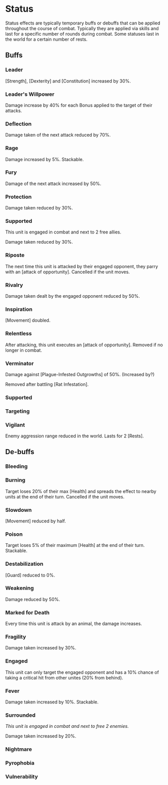 # Status
Status effects are typically temporary buffs or debuffs that can be applied throughout the course of combat. Typically they are applied via skills and last for a specific number of rounds during combat. Some statuses last in the world for a certain number of rests.

## Buffs

### Leader
[Strength], [Dexterity] and [Constitution] increased by 30%.


### Leader's Willpower
Damage increase by 40% for each Bonus applied to the target of their attacks.

### Deflection
Damage taken of the next attack reduced by 70%.

### Rage
Damage increased by 5%. Stackable.

### Fury
Damage of the next attack increased by 50%.

### Protection
Damage taken reduced by 30%.

### Supported
This unit is engaged in combat and next to 2 free allies.

Damage taken reduced by 30%.

### Riposte
The next time this unit is attacked by their engaged opponent, they parry with an [attack of opportunity]. Cancelled if the unit moves.

### Rivalry
Damage taken dealt by the engaged opponent reduced by 50%.

### Inspiration 
[Movement] doubled.

### Relentless
After attacking, this unit executes an [attack of opportunity]. Removed if no longer in combat.

### Verminator
Damage against [Plague-Infested Outgrowths] of 50%. (Increased by?)

Removed after battling [Rat Infestation].

### Supported

### Targeting

### Vigilant
Enemy aggression range reduced in the world. Lasts for 2 [Rests].

## De-buffs

### Bleeding

### Burning
Target loses 20% of their max [Health] and spreads the effect to nearby units at the end of their turn. Cancelled if the unit moves.

### Slowdown
[Movement] reduced by half.

### Poison
Target loses 5% of their maximum [Health] at the end of their turn. Stackable.

### Destabilization
[Guard] reduced to 0%.

### Weakening
Damage reduced by 50%.

### Marked for Death
Every time this unit is attack by an animal, the damage increases.

### Fragility
Damage taken increased by 30%.

### Engaged
This unit can only target the engaged opponent and has a 10% chance of taking a critical hit from other unites (20% from behind).

### Fever
Damage taken increased by 10%. Stackable.

### Surrounded
*This unit is engaged in combat and next to free 2 enemies.*

Damage taken increased by 20%.

### Nightmare

### Pyrophobia

### Vulnerability